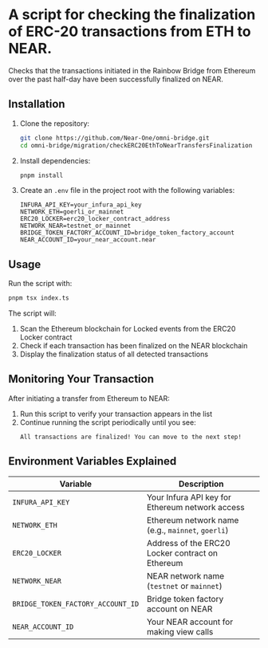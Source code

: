 # A script for checking the finalization of ERC-20 transactions from ETH to NEAR.

Checks that the transactions initiated in the Rainbow Bridge from Ethereum over the past half-day have been successfully finalized on NEAR.

## Installation

1. Clone the repository:
   ```bash
   git clone https://github.com/Near-One/omni-bridge.git
   cd omni-bridge/migration/checkERC20EthToNearTransfersFinalization
   ```

2. Install dependencies:
   ```bash
   pnpm install
   ```

3. Create an `.env` file in the project root with the following variables:
   ```
   INFURA_API_KEY=your_infura_api_key
   NETWORK_ETH=goerli_or_mainnet
   ERC20_LOCKER=erc20_locker_contract_address
   NETWORK_NEAR=testnet_or_mainnet
   BRIDGE_TOKEN_FACTORY_ACCOUNT_ID=bridge_token_factory_account
   NEAR_ACCOUNT_ID=your_near_account.near
   ```

## Usage

Run the script with:
```bash
pnpm tsx index.ts
```

The script will:
1. Scan the Ethereum blockchain for Locked events from the ERC20 Locker contract
2. Check if each transaction has been finalized on the NEAR blockchain
3. Display the finalization status of all detected transactions

## Monitoring Your Transaction

After initiating a transfer from Ethereum to NEAR:

1. Run this script to verify your transaction appears in the list
2. Continue running the script periodically until you see:
   ```
   All transactions are finalized! You can move to the next step!
   ```

## Environment Variables Explained

| Variable | Description |
|----------|-------------|
| `INFURA_API_KEY` | Your Infura API key for Ethereum network access |
| `NETWORK_ETH` | Ethereum network name (e.g., `mainnet`, `goerli`) |
| `ERC20_LOCKER` | Address of the ERC20 Locker contract on Ethereum |
| `NETWORK_NEAR` | NEAR network name (`testnet` or `mainnet`) |
| `BRIDGE_TOKEN_FACTORY_ACCOUNT_ID` | Bridge token factory account on NEAR |
| `NEAR_ACCOUNT_ID` | Your NEAR account for making view calls |